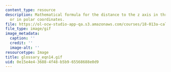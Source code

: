 ```yaml
---
content_type: resource
description: Mathematical formula for the distance to the z axis in three dimensions
  or in polar coordinates.
file: https://ol-ocw-studio-app-qa.s3.amazonaws.com/courses/18-013a-calculus-with-applications-spring-2005/0e15e4e436884f48b5b965568688e0d9_glossary_eqn14.gif
file_type: image/gif
image_metadata:
  caption: ''
  credit: ''
  image-alt: ''
resourcetype: Image
title: glossary_eqn14.gif
uid: 0e15e4e4-3688-4f48-b5b9-65568688e0d9
---
```

